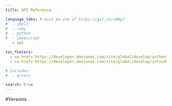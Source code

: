 ```yaml
---
title: API Reference

language_tabs: # must be one of https://git.io/vQNgJ
#  - shell
#  - ruby
#  - python
#  - javascript
   - xml

toc_footers:
  - <a href='https://developer.dowjones.com/site/global/develop/authentication/index.gsp'>Sign Up for a Developer Key</a>
  - <a href='https://developer.dowjones.com/site/global/develop/introduction/index.gsp'>Documentation Powered by Dow Jones DNA</a>

# includes:
#  - errors

search: true
---
```


#Versions


